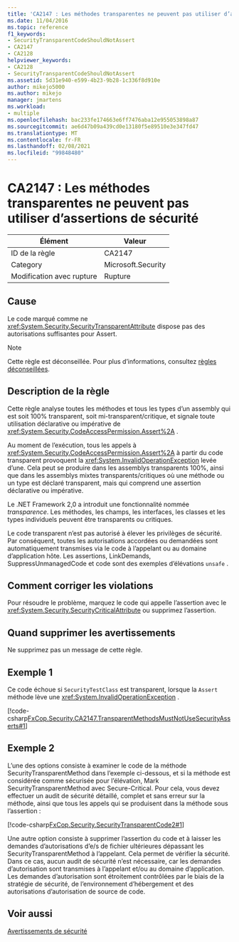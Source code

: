 ```yaml
---
title: 'CA2147 : Les méthodes transparentes ne peuvent pas utiliser d’assertions de sécurité'
ms.date: 11/04/2016
ms.topic: reference
f1_keywords:
- SecurityTransparentCodeShouldNotAssert
- CA2147
- CA2128
helpviewer_keywords:
- CA2128
- SecurityTransparentCodeShouldNotAssert
ms.assetid: 5d31e940-e599-4b23-9b28-1c336f8d910e
author: mikejo5000
ms.author: mikejo
manager: jmartens
ms.workload:
- multiple
ms.openlocfilehash: bac233fe174663e6ff7476aba12e955053898a87
ms.sourcegitcommit: ae6d47b09a439cd0e13180f5e89510e3e347fd47
ms.translationtype: MT
ms.contentlocale: fr-FR
ms.lasthandoff: 02/08/2021
ms.locfileid: "99848480"
---
```

# <a name="ca2147-transparent-methods-may-not-use-security-asserts"></a>CA2147 : Les méthodes transparentes ne peuvent pas utiliser d’assertions de sécurité

|Élément|Valeur|
|-|-|
|ID de la règle|CA2147|
|Category|Microsoft.Security|
|Modification avec rupture|Rupture|

## <a name="cause"></a>Cause
Le code marqué comme ne <xref:System.Security.SecurityTransparentAttribute> dispose pas des autorisations suffisantes pour Assert.

> [!NOTE]
> Cette règle est déconseillée. Pour plus d’informations, consultez [règles déconseillées](fxcop-unported-deprecated-rules.md).

## <a name="rule-description"></a>Description de la règle
Cette règle analyse toutes les méthodes et tous les types d’un assembly qui est soit 100% transparent, soit mi-transparent/critique, et signale toute utilisation déclarative ou impérative de <xref:System.Security.CodeAccessPermission.Assert%2A> .

Au moment de l’exécution, tous les appels à <xref:System.Security.CodeAccessPermission.Assert%2A> à partir du code transparent provoquent la <xref:System.InvalidOperationException> levée d’une. Cela peut se produire dans les assemblys transparents 100%, ainsi que dans les assemblys mixtes transparents/critiques où une méthode ou un type est déclaré transparent, mais qui comprend une assertion déclarative ou impérative.

Le .NET Framework 2,0 a introduit une fonctionnalité nommée *transparence*. Les méthodes, les champs, les interfaces, les classes et les types individuels peuvent être transparents ou critiques.

Le code transparent n’est pas autorisé à élever les privilèges de sécurité. Par conséquent, toutes les autorisations accordées ou demandées sont automatiquement transmises via le code à l’appelant ou au domaine d’application hôte. Les assertions, LinkDemands, SuppressUnmanagedCode et code sont des exemples d’élévations `unsafe` .

## <a name="how-to-fix-violations"></a>Comment corriger les violations
Pour résoudre le problème, marquez le code qui appelle l’assertion avec le <xref:System.Security.SecurityCriticalAttribute> ou supprimez l’assertion.

## <a name="when-to-suppress-warnings"></a>Quand supprimer les avertissements
Ne supprimez pas un message de cette règle.

## <a name="example-1"></a>Exemple 1
Ce code échoue si `SecurityTestClass` est transparent, lorsque la `Assert` méthode lève une <xref:System.InvalidOperationException> .

[!code-csharp[FxCop.Security.CA2147.TransparentMethodsMustNotUseSecurityAsserts#1](../code-quality/codesnippet/CSharp/ca2147-transparent-methods-may-not-use-security-asserts_1.cs)]

## <a name="example-2"></a>Exemple 2
L’une des options consiste à examiner le code de la méthode SecurityTransparentMethod dans l’exemple ci-dessous, et si la méthode est considérée comme sécurisée pour l’élévation, Mark SecurityTransparentMethod avec Secure-Critical. Pour cela, vous devez effectuer un audit de sécurité détaillé, complet et sans erreur sur la méthode, ainsi que tous les appels qui se produisent dans la méthode sous l’assertion :

[!code-csharp[FxCop.Security.SecurityTransparentCode2#1](../code-quality/codesnippet/CSharp/ca2147-transparent-methods-may-not-use-security-asserts_2.cs)]

Une autre option consiste à supprimer l’assertion du code et à laisser les demandes d’autorisations d’e/s de fichier ultérieures dépassant les SecurityTransparentMethod à l’appelant. Cela permet de vérifier la sécurité. Dans ce cas, aucun audit de sécurité n’est nécessaire, car les demandes d’autorisation sont transmises à l’appelant et/ou au domaine d’application. Les demandes d’autorisation sont étroitement contrôlées par le biais de la stratégie de sécurité, de l’environnement d’hébergement et des autorisations d’autorisation de source de code.

## <a name="see-also"></a>Voir aussi
[Avertissements de sécurité](/dotnet/fundamentals/code-analysis/quality-rules/security-warnings)
